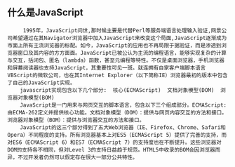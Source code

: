 ## 什么是JavaScript

```
     1995年，JavaScript问世,那时候主要是代替Perl等服务端语言处理输入验证,网景公司希望通过在其Navigator浏览器中加入JavaScript来改变这个局面,JavaScript逐渐成为市面上所有主流浏览器的标配。如今，JavaScript的应用也不再局限于据验证，而是渗透到浏览器窗口及其内容的方方面面。JavaScript已被公认为主流的编程语言，能够实现复杂的计算与交互，括闭包、匿名（lambda）函数，甚至元编程等特性。不仅是桌面浏览器，手机浏览器和屏幕阅读器也支持JavaScript，其重要性可见一斑。就连拥有自家客户端脚本语言VBScript的微软公司，也在其Internet Explorer（以下简称IE）浏览器最初的版本中包含了自己的JavaScript实现。
    javascript实现包含以下几个部分:  核心(ECMAScript)  文档对象模型(DOM)  浏览器对象模型(BOM)
    JavaScript是一门用来与网页交互的脚本语言，包含以下三个组成部分。ECMAScript:由ECMA-262定义并提供核心功能。文档对象模型（DOM）：提供与网页内容交互的方法和接口。浏览器对象模型（BOM）：提供与浏览器交互的方法和接口。
    JavaScript的这三个部分得到了五大Web浏览器（IE、Firefox、Chrome、Safari和Opera）不同程度的支持。所有浏览器基本上对ES5（ECMAScript 5）提供了完善的支持，而对ES6（ECMAScript 6）和ES7（ECMAScript 7）的支持度也在不断提升。这些浏览器对DOM的支持各不相同，但对Level 3的支持日益趋于规范。HTML5中收录的BOM会因浏览器而异，不过开发者仍然可以假定存在很大一部分公共特性。
```

### <script> 元素

```
将JavaScript插入HTML的主要方法是使用 <script> 元素。这个元素是由网景公司创造出来，并最早在Netscape Navigator 2中实现的。后来，这个元素被正式加入到HTML规范。 <script> 元素有下列8个属性:
     1.async ：可选。表示应该立即开始下载脚本，但不能阻止其他页面动作，比如下载资源或等待其他脚本加载。只对外部脚本文件有效。
     2.charset ：可选。使用 src 属性指定的代码字符集。这个属性很少使用，因为大多数浏览器不在乎它的值。
     3.crossorigin ：可选。配置相关请求的CORS（跨源资源共享）设置。默认不使用CORS。crossorigin="anonymous" 配置文件请求不必设置凭据标志。crossorigin="use-credentials" 设置凭据标志，意味着出站请求会包含凭据。
	4.defer ：可选。表示在文档解析和显示完成后再执行脚本是没有问题的。只对外部脚本文件有效。在IE7及更早的版本中，对行内脚本也可以指定这个属性。
	5.integrity ：可选。允许比对接收到的资源和指定的加密签名以验证子资源完整性（SRI，Subresource Intergrity）。如果接收到的资源的签名与这个属性指定的签名不匹配，则页面会报错，脚本不会执行。这个属性可以用于确保内容分发网络（CDN，Content Delivery Network）不会提供恶意内容。
	6.language ：废弃。最初用于表示代码块中的脚本语言（如 "JavaScript" 、 "JavaScript1.2" 或 "VBScript" ）。大多数浏览器都会忽略这个属性，不应该再使用它。
	7.src ：可选。表示包含要执行的代码的外部文件。
	8.type ：可选。代替 language ，表示代码块中脚本语言的内容类型（也称MIME类型）。按照惯例，这个值始终都是 "text/javascript" ，尽管 "text/javascript" 和 "text/ecmascript" 都已经废弃。
```



```
   JavaScript是通过<script>元素插入到HTML页面中的。这个元素可用于把JavaScript代码嵌入到HTML页面中，跟其他标记混合在一起，也可用于引入保存在外部文件中的JavaScript。
   本章的重点可以总结如下。要包含外部JavaScript文件，必须将src属性设置为要包含文件的URL。文件可以跟网页在同一台服务器上，也可以位于完全不同的域。所有<script>元素会依照它们在网页中出现的次序被解释。在不使用defer和async属性的情况下，包含在<script>元素中的代码必须严格按次序解释。对不推迟执行的脚本，浏览器必须解释完位于<script>元素中的代码，然后才能继续渲染页面的剩余部分。为此，通常应该把<script>元素放到页面末尾，介于主内容之后及</body>标签之前。
   可以使用defer属性把脚本推迟到文档渲染完毕后再执行。推迟的脚本总是按照它们被列出的次序执行。可以使用async属性表示脚本不需要等待其他脚本，同时也不阻塞文档渲染，即异步加载。异步脚本不能保证按照它们在页面中出现的次序执行。
   通过使用<noscript>元素，可以指定在浏览器不支持脚本时显示的内容。如果浏览器支持并启用脚本，则<noscript>元素中的任何内容都不会被渲染。
```

```
	JavaScript的核心语言特性在ECMA-262中以伪语言ECMAScript的形式来定义。ECMAScript包含所有基本语法、操作符、数据类型和对象，能完成基本的计算任务，但没有提供获得输入和产生输出的机制。理解ECMAScript及其复杂的细节是完全理解浏览器中JavaScript的关键。
	下面总结一下ECMAScript中的基本元素。ECMAScript中的基本数据类型包括Undefined、Null、Boolean、Number、String和Symbol。与其他语言不同，ECMAScript不区分整数和浮点值，只有Number一种数值数据类型。Object是一种复杂数据类型，它是这门语言中所有对象的基类。严格模式为这门语言中某些容易出错的部分施加了限制。
	ECMAScript提供了C语言和类C语言中常见的很多基本操作符，包括数学操作符、布尔操作符、关系操作符、相等操作符和赋值操作符等。这门语言中的流控制语句大多是从其他语言中借鉴而来的，比如if语句、for语句和switch语句等。			ECMAScript中的函数与其他语言中的函数不一样。不需要指定函数的返回值，因为任何函数可以在任何时候返回任何值。不指定返回值的函数实际上会返回特殊值undefined。
```

### 区分大小写：

```
首先要知道的是，ECMAScript中一切都区分大小写。无论是变量、函数名还是操作符，都区分大小写。换句话说，变量test和变量Test是两个不同的变量。类似地，typeof不能作为函数名，因为它是一个关键字（后面会介绍）。但Typeof是一个完全有效的函数名。
```

### 标识符：

```
  	所谓标识符，就是变量、函数、属性或函数参数的名称。标识符可以由一或多个下列字符组成：第一个字符必须是一个字母、下划线（_）或美元符号（$）；剩下的其他字符可以是字母、下划线、美元符号或数字。
注意关键字、保留字、true、false和null不能作为标识符。
```

### 注释：

```
单行注释：块注释以一个斜杠和一个星号（/*）开头，以它们的反向组合（*/）结尾
多行注释：/*这是多行注释*/
```

### 严格模式：

```
	严格模式是一种不同的JavaScript解析和执行模型，ECMAScript 3的一些不规范写法在这种模式下会被处理，对于不安全的活动将抛出错误。要对整个脚本启用严格模式，在脚本开头加上这一行："usestrict"; 
	所有现代浏览器都支持严格模式。
```

### 语句：

```
ECMAScript中的语句以分号结尾。省略分号意味着由解析器确定语句在哪里结尾
	if之类的控制语句只在执行多条语句时要求必须有代码块。不过，最佳实践是始终在控制语句中使用代码块，即使要执行的只有一条语句
	在控制语句中使用代码块可以让内容更清晰，在需要修改代码时也可以减少出错的可能性。
```

### 变量：

```
	每个变量只不过是一个用于保存任意值的命名占位符。有3个关键字可以声明变量：var、const和let。其中，var在ECMAScript的所有版本中都可以使用，而const和let只能在ECMAScript 6及更晚的版本中使用。
	
var关键字：
	要定义变量，可以使用var操作符（注意var是一个关键字），后跟变量名（即标识符，如前所述）：varmessage;
	var声明作用域：使用var操作符定义的变量会成为包含它的函数的局部变量。比如，使用var在一个函数内部定义一个变量，就意味着该变量将在函数退出时被销毁
	在严格模式下，如果像这样给未声明的变量赋值，则会导致抛出ReferenceError。
	 var声明提升：使用var时，下面的代码不会报错。这是因为使用这个关键字声明的变量会自动提升到函数作用域顶部
	---------------------------------------------------------------
let声明：
	let跟var的作用差不多，但有着非常重要的区别。最明显的区别是，let声明的范围是块作用域，而var声明的范围是函数作用域。let也不允许同一个块作用域中出现冗余声明。这样会导致报错
对声明冗余报错不会因混用let和var而受影响。这两个关键字声明的并不是不同类型的变量，它们只是指出变量在相关作用域如何存在。
====================================================
	暂时性死区let与var的另一个重要的区别，就是let声明的变量不会在作用域中被提升。
====================================================
	全局声明与var关键字不同，使用let在全局作用域中声明的变量不会成为window对象的属性（var声明的变量则会）。
	let声明仍然是在全局作用域中发生的，相应变量会在页面的生命周期内存续。
	
	 条件声明在使用var声明变量时，由于声明会被提升，JavaScript引擎会自动将多余的声明在作用域顶部合并为一个声明。因为let的作用域是块，所以不可能检查前面是否已经使用let声明过同名变量，同时也就不可能在没有声明的情况下声明它。
	 使用try/catch语句或typeof操作符也不能解决，因为条件块中let声明的作用域仅限于该块。
------------------------------------------------------------------	 
	 for循环中的let声明在let出现之前，for循环定义的迭代变量会渗透到循环体外部
------------------------------------------------------------------ 
	 const声明：
	 const的行为与let基本相同，唯一一个重要的区别是用它声明变量时必须同时初始化变量，且尝试修改const声明的变量会导致运行时错误。
	 const声明的限制只适用于它指向的变量的引用。换句话说，如果const变量引用的是一个对象，那么修改这个对象内部的属性并不违反const的限制。
	 即使JavaScript引擎会为for循环中的let声明分别创建独立的变量实例，而且const变量跟let变量很相似，也不能用const来声明迭代变量（因为迭代变量会自增）

总结：1. 不使用var有了let和const，大多数开发者会发现自己不再需要var了。限制自己只使用let和const有助于提升代码质量，因为变量有了明确的作用域、声明位置，以及不变的值。2. const优先，let次之使用const声明可以让浏览器运行时强制保持变量不变，也可以让静态代码分析工具提前发现不合法的赋值操作。因此，很多开发者认为应该优先使用const来声明变量，只在提前知道未来会有修改时，再使用let。这样可以让开发者更有信心地推断某些变量的值永远不会变，同时也能迅速发现因意外赋值导致的非预期行为。
```

## 数据类型：

```
ECMAScript有6种简单数据类型（也称为原始类型）
	Undefined、Null、Boolean、Number、String和Symbol。Symbol（符号）是ECMAScript 6新增的。
	还有一种复杂数据类型叫Object（对象）。Object是一种无序名值对的集合。因为在ECMAScript中不能定义自己的数据类型，所有值都可以用
```

### typeof操作符：

```
	因为ECMAScript的类型系统是松散的，所以需要一种手段来确定任意变量的数据类型。typeof操作符就是为此而生的。对一个值使用typeof操作符会返回下列字符串之一
	"undefined"表示值未定义；"boolean"表示值为布尔值；"string"表示值为字符串；"number"表示值为数值；"object"表示值为对象（而不是函数）或null；"function"表示值为函数；"symbol"表示值为符号。
	注意typeof在某些情况下返回的结果可能会让人费解，但技术上讲还是正确的。比如，调用typeofnull返回的是"object"。这是因为特殊值null被认为是一个对空对象的引用。
	函数在ECMAScript中被认为是对象，并不代表一种数据类型。可是，函数也有自己特殊的属性。为此，就有必要通过typeof操作符来区分函数和其他对象。
```

### 操作符：

```
	描述了一组可用于操作数据值的操作符，包括数学操作符（如加、减）、位操作符、关系操作符和相等操作符等。
	一元操作符只操作一个值的操作符叫一元操作符（unary operator）。一元操作符是ECMAScript中最简单的操作符。
	递增/递减操作符递增和递减操作符直接照搬自C语言，但有两个版本：前缀版和后缀版。顾名思义，前缀版就是位于要操作的变量前头，后缀版就是位于要操作的变量后头。前缀递增操作符会给数值加1，把两个加号（++）放到变量前头即可
	================================
	一元加和减一元加和减操作符对大多数开发者来说并不陌生，它们在ECMAScript中跟在高中数学中的用途一样。一元加由一个加号（+）表示，放在变量前头，对数值没有任何影响：如果将一元减应用到非数值，则会执行与使用Number()转型函数一样的类型转换：布尔值false和true转换为0和1，字符串根据特殊规则进行解析，对象会调用它们的valueOf()和/或toString()方法以得到可以转换的值。
```

### if语句：

```
		这里的条件（condition）可以是任何表达式，并且求值结果不一定是布尔值。ECMAScript会自动调用Boolean()函数将这个表达式的值转换为布尔值。如果条件求值为true，则执行语句statement1；如果条件求值为false，则执行语句statement2。这里的语句可能是一行代码，也可能是一个代码块（即包含在一对花括号中的多行代码）。
```

### do-while语句：

```
do-while语句是一种后测试循环语句，即循环体中的代码执行后才会对退出条件进行求值。换句话说，循环体内的代码至少执行一次。
```

### while语句：

```
	while语句是一种先测试：循环语句，即先检测退出条件，再执行循环体内的代码。因此，while循环体内的代码有可能不会执行。
```

### for语句：

```
	for语句也是先测试语句，只不过增加了进入循环之前的初始化代码，以及循环执行后要执行的表达式
```

### for-in语句：

```
	for-in语句是一种严格的迭代语句，用于枚举对象中的非符号键属性			ECMAScript中对象的属性是无序的，因此for-in语句不能保证返回对象属性的顺序。换句话说，所有可枚举的属性都会返回一次，但返回的顺序可能会因浏览器而异。如果for-in循环要迭代的变量是null或undefined，则不执行循环体。
```

### for-of语句：

```
for-of语句是一种严格的迭代语句，用于遍历可迭代对象的元素
for-of循环会按照可迭代对象的next()方法产生值的顺序迭代元素。关于可迭代对象
```

### 标签语句：

```
	标签语句用于给语句加标签，语法如下：label:statement下面是一个例子：start:for(leti=0;i<count;i++){console.log(i);}在这个例子中，start是一个标签，可以在后面通过break或continue语句引用。标签语句的典型应用场景是嵌套循环。
```

### break和continue语句：

```
	break和continue语句为执行循环代码提供了更严格的控制手段。其中，break语句用于立即退出循环，强制执行循环后的下一条语句。而continue语句也用于立即退出循环，但会再次从循环顶部开始执行。
	outermost标签标识的是第一个for语句。正常情况下，每个循环执行10次，意味着num++语句会执行100次，而循环结束时console.log的结果应该是100。但是，break语句带来了一个变数，即要退出到的标签。添加标签不仅让break退出（使用变量j的）内部循环，也会退出（使用变量i）的外部循环。当执行到i和j都等于5时，循环停止执行，此时num的值是55。continue语句也可以使用标签
	
	组合使用标签语句和break、continue能实现复杂的逻辑，但也容易出错。注意标签要使用描述性强的文本，而嵌套也不要太深。
```

### with语句：

```
	ith语句的用途是将代码作用域设置为特定的对象，其语法是：with(expression)statement;使用with语句的主要场景是针对一个对象反复操作，这时候将代码作用域设置为该对象能提供便利
	with语句用于连接location对象。这意味着在这个语句内部，每个变量首先会被认为是一个局部变量。如果没有找到该局部变量，则会搜索location对象，看它是否有一个同名的属性。如果有，则该变量会被求值为location对象的属性。
	
	严格模式不允许使用with语句，否则会抛出错误。
```

### switch语句：

```
	switch语句是与if语句紧密相关的一种流控制语句，从其他语言借鉴而来。ECMAScript中switch语句跟C语言中switch语句的语法非常相似
	switch(expression){casevalue1:statementbreak;casevalue2:statementbreak;casevalue3:statementbreak;casevalue4:statementbreak;default:statement}
	
	为避免不必要的条件判断，最好给每个条件后面都加上break语句。如果确实需要连续匹配几个条件，那么推荐写个注释表明是故意忽略了break
```

### 函数：

```
	函数对任何语言来说都是核心组件，因为它们可以封装语句，然后在任何地方、任何时间执行。ECMAScript中的函数使用function关键字声明，后跟一组参数，然后是函数体。
	
	基本语法：functionfunctionName(arg0,arg1,...,argN){statements}
	
	可以通过函数名来调用函数，要传给函数的参数放在括号里（如果有多个参数，则用逗号隔开）。
	ECMAScript中的函数不需要指定是否返回值。任何函数在任何时间都可以使用return语句来返回函数的值，用法是后跟要返回的值。
	要注意的是，只要碰到return语句，函数就会立即停止执行并退出。因此，return语句后面的代码不会被执行。
	
	严格模式对函数也有一些限制：函数不能以eval或arguments作为名称；函数的参数不能叫eval或arguments；两个函数的参数不能叫同一个名称。如果违反上述规则，则会导致语法错误，代码也不会执行。
```

### 小结：

```
	JavaScript的核心语言特性在ECMA-262中以伪语言ECMAScript的形式来定义。ECMAScript包含所有基本语法、操作符、数据类型和对象，能完成基本的计算任务，但没有提供获得输入和产生输出的机制。理解ECMAScript及其复杂的细节是完全理解浏览器中JavaScript的关键。下面总结一下ECMAScript中的基本元素。ECMAScript中的基本数据类型包括Undefined、Null、Boolean、Number、String和Symbol。
	与其他语言不同，ECMAScript不区分整数和浮点值，只有Number一种数值数据类型。Object是一种复杂数据类型，它是这门语言中所有对象的基类。严格模式为这门语言中某些容易出错的部分施加了限制。ECMAScript提供了C语言和类C语言中常见的很多基本操作符，包括数学操作符、布尔操作符、关系操作符、相等操作符和赋值操作符等。这门语言中的流控制语句大多是从其他语言中借鉴而来的，比如if语句、for语句和switch语句等。ECMAScript中的函数与其他语言中的函数不一样。不需要指定函数的返回值，因为任何函数可以在任何时候返回任何值。不指定返回值的函数实际上会返回特殊值undefined。
```

## 变量、作用域与内存：

### 原始值与引用值：

```
	变量可以包含两种不同类型的数据：原始值和引用值。原始值（primitive value）就是最简单的数据，引用值（referencevalue）则是由多个值构成的对象。
	引用值是保存在内存中的对象。与其他语言不同，JavaScript不允许直接访问内存位置，因此也就不能直接操作对象所在的内存空间。
	只有引用值可以动态添加后面可以使用的属性。
	原始类型的初始化可以只使用原始字面量形式。如果使用的是new关键字，则JavaScript会创建一个Object类型的实例，但其行为类似原始值。
```

### 复制值：

```
	把引用值从一个变量赋给另一个变量时，存储在变量中的值也会被复制到新变量所在的位置。操作完成后，两个变量实际上指向同一个对象，因此一个对象上面的变化会在另一个对象上反映出来
```

### 传递参数：

```
	ECMAScript中所有函数的参数都是按值传递的。这意味着函数外的值会被复制到函数内部的参数中，就像从一个变量复制到另一个变量一样。
	ECMAScript中函数的参数就是局部变量。
```

### 确定类型：

```
	typeof操作符最适合用来判断一个变量是否为原始类型。更确切地说，它是判断一个变量是否为字符串、数值、布尔值或undefined的最好方式。如果值是对象或null，那么typeof返回"object"，
	-------------------------------------------------------------------------------------------------
	typeof虽然对原始值很有用，但它对引用值的用处不大。我们通常不关心一个值是不是对象，而是想知道它是什么类型的对象。为了解决这个问题，ECMAScript提供了instanceof操作符
				result=variableinstanceofconstructor
-------------------------------------------------------------------------------------
	typeof操作符在用于检测函数时也会返回"function"。当在Safari（直到Safari 5）和Chrome（直到Chrome 7）中用于检测正则表达式时，由于实现细节的原因，typeof也会返回"function"。ECMA-262规定，任何实现内部[[Call]]方法的对象都应该在typeof检测时返回"function"。因为上述浏览器中的正则表达式实现了这个方法，所以typeof对正则表达式也返回"function"。在IE和Firefox中，typeof对正则表达式返回"object"。
```

### 执行上下文与作用域：

```
	执行上下文（以下简称“上下文”）的概念在JavaScript中是颇为重要的。变量或函数的上下文决定了它们可以访问哪些数据，以及它们的行为。每个上下文都有一个关联的变量对象（variable object）
	每个上下文都有一个关联的变量对象（variable object），而这个上下文中定义的所有变量和函数都存在于这个对象上。虽然无法通过代码访问变量对象，但后台处理数据会用到它。
	上下文中的代码在执行的时候，会创建变量对象的一个作用域链（scope chain）。这个作用域链决定了各级上下文中的代码在访问变量和函数时的顺序。
	代码正在执行的上下文的变量对象始终位于作用域链的最前端。如果上下文是函数，则其活动对象（activationobject）用作变量对象。
	函数changeColor()的作用域链包含两个对象：一个是它自己的变量对象（就是定义arguments对象的那个），另一个是全局上下文的变量对象。这个函数内部之所以能够访问变量color，就是因为可以在作用域链中找到它。
	函数参数被认为是当前上下文中的变量，因此也跟上下文中的其他变量遵循相同的访问规则。
```

## 第5章基本引用类型

```
理解对象:引用值或对象是某个特定引用类型的实例，在ECMASscipt中，引用类型是吧数据和功能组织到一起的结构，经常被人错误的称作为“类”。引用类型虽然有点像类，但跟类并不是一个概念。
```

### Date：

```
	第一点要创建日期对象，就使用new操作符来调用Date构造函数，
	第二点在不给Date构造函数传参数的情况下，创建的对象将保存当前日期和时间。
	Date.parse()方法接收一个表示日期的字符串参数，尝试将这个字符串转换为表示该日期的毫秒数。
	Date.parse()应该支持的日期格式，填充了第3版遗留的空白。所有实现都必须支持下列日期格式
	注意：ISO 8601扩展格式“YYYY-MM-DDTHH:mm:ss.sssZ”，如2019-05-23T00:00:00（只适用于兼容ES5的实现）。
	如果传给Date.parse()的字符串并不表示日期，则该方法会返回NaN。如果直接把表示日期的字符串传给Date构造函数，那么Date会在后台调用Date.parse()。
	
	继承的方法：
	Date类型的toLocaleString()方法返回与浏览器运行的本地环境一致的日期和时间。
```

### 日期格式化方法：

```
Date类型有几个专门用于格式化日期的方法，它们都会返回字符串:
toDateString()显示日期中的周几、月、日、年（格式特定于实现）；
toTimeString()显示日期中的时、分、秒和时区（格式特定于实现）；
toLocaleDateString()显示日期中的周几、月、日、年（格式特定于实现和地区）；
toLocaleTimeString()显示日期中的时、分、秒（格式特定于实现）；
toUTCString()显示完整的UTC日期（格式特定于实现）。
------------------------
还有一个方法叫toGMTString()，这个方法跟toUTCString()是一样的，目的是为了向后兼容。不过，规范建议新代码使用toUTCString()。
```

#### 获取日期对象的方法

   -    getFullYear()	从 Date 对象以四位数字返回年份。
        - getMonth()	从 Date 对象返回月份 (0 ~ 11)。
        - getDate()	从 Date 对象返回一个月中的某一天 (1 ~ 31)。
        - getDay()	从 Date 对象返回一周中的某一天 (0 ~ 6)。 
        - getHours()	返回 Date 对象的小时 (0 ~ 23)。
        - getMinutes()	返回 Date 对象的分钟 (0 ~ 59)。
        - getSeconds()	返回 Date 对象的秒数 (0 ~ 59)。 
        - getMilliseconds()	返回 Date 对象的毫秒(0 ~ 999)。 煤勒赛啃滋
        - getTime()	 返回 1970 年 1 月 1 日 至今的毫秒数。

​     

#### 设置日期对象的方法

   - setFullYear()	设置 Date 对象中的年份（四位数字）。
   - setMonth()	设置 Date 对象中月份 (0 ~ 11)。
   - setDate()	设置 Date 对象中月的某一天 (1 ~ 31)。
   - setHours()	设置 Date 对象中的小时 (0 ~ 23)。
   - setMinutes()	设置 Date 对象中的分钟 (0 ~ 59)。
   - setSeconds()	设置 Date 对象中的秒钟 (0 ~ 59)。
   - setMilliseconds()	设置 Date 对象中的毫秒 (0 ~ 999)。
   - setTime() 方法以毫秒设置 Date 对象。

#### 日期对象转换为字符串的方法

   - toLocaleString()	   据本地时间格式，把 Date 对象转换为字符串。
   - toString()	          把 Date 对象转换为字符串。

#### 定时器 

```
setInterval()  //间歇调用；就是每隔一段时间调用一次-间隙性计时器
   // 按照指定的周期（以毫秒计）来调用函数或计算表达式。方法会不停地调用函数，直到 clearInterval() 被调用或窗口被关闭。

    setTimeout()   //延迟调用；指定的时间后调用一次，只调用一次   在指定的毫秒数后调用函数或计算表达式。一次性计时器    
    
    清除计时器的方法
        clearInterval("要清除的定时器名")
        clearTimeout("要清除的定时器名")

    语法：setInterval(code,millisec,lang)     
		 setTimeout(code,millisec,lang)
   code	    //必需。要调用的函数或要执行的代码串。
   millisec	//必须。周期性执行或调用 code 之间的时间间隔，以毫秒计。
   lang	    //可选。 JScript | VBScript | JavaScript
```



## 正则：

#### -- 基本概念

- 字符串匹配，查询，替换的一种模式，外表风骚，内功强大。
- 表达式的结构
- 正则表达式结构/修饰符` 比如 `/\d{12}/g`
- g 全局匹配 global  hello world
- i 忽略大小写 ignore

### -- 正则的创建方法

字面量方式 

```
var rep = /^1[34578]\d{9}$/
```

构造函数形式

```
 var rep = new RegExp("表达式","修饰符")
 //比如下面匹配一个手机号
 var rep = new RegExp("^1[34578]\d{9}$");
```

JS 字符串中可以使用正则表达式的三个函数

```js
 string.replace("正则表达式","要替换的对象")
 string.match("正则表达式")
 string.search("正则表达式")
```

test方法（用来验证）

```js
  var rep = /正则表达式/g
  rep.test(要验证的字符串); //结构返回true或者false
```

exec方法（用来验证）

```js
var rep = /正则表达式/g
rep.test(要验证的字符串) //结构返回true或false
```

常用的元字符：

```js
 [abc] //匹配方框号中的任意一个字符
            [^abc] //除了abc以外的所有的字符
            [0-9] //匹配0-9之间数字
            [a-z] //匹配所有的大写字母
            [0-9a-zA-Z] //匹配大小写字母和数字
            [A-z] //匹配所有的大小写字母  [A-Za-z]
            (红色|蓝色|绿色)  //匹配红色，蓝色绿色
            [\u4e00-\u9fa5] //中文汉字
             
            .  //匹配任意字符
            \w //匹配任意字母数字下划线 或 [A-Za-z0-9_]
            \W //匹配非字母数字下划线
            \d //匹配所有数字  [0-9]
            \D //匹配非数字
            \s //匹配空格字符
            \S //匹配非空格字符
```

常用的(写好的)

```js
   1.只能是中文 长度为2-7位
		 /^([\u4e00-\u9fa5]){2,7}$/
        2.长度为8到18位的小写大写字母或数字或下划线 【重要】
            /^[a-zA-Z0-9_]{8,18}$/
        3.正确的邮箱格式 【重要】
            /^\w+@[a-z0-9]{2,5}\.(com|cn|net|org)$/
            /^[A-z0-9_-]+@[a-z0-9]{2,5}\.[a-z]{2,3}$/
        4.正确的手机号【重要】
            /^1(3|4|5|7|8)\d{9}$/
        5.正确的身份证号:
            /^\d{15}|\d{17}([0-9]|x)/
            /^[1-9][0-9]{16}[0-9x]$/
        6.正确的qq号
            /[1-9][0-9]{4,}/
        7.正确的电话号码格式 【重要】
            /^0[0-9]{2}-[0-9]{8}|0[0-9]{3}-[0-9]{7}$/
            
        8. 过滤空白 /\s+/g
        9. 过滤首尾空格  str.trim()
        10. 匹配任意8-18之间的大小写字母数字构成的密码
            /^(?=.*[a-z])(?=.*[A-Z])(?=.*\d)[a-zA-Z\d]{8,18}$/
```

## 第6章集合引用类型

### 本章内容

```
##### 对象

##### 数组与定型数组

##### Map、WeakMap、Set以及WeakSet类型
```

### Object

```js
	显式地创建Object的实例有两种方式。第一种是使用new操作符和Object构造函数
letperson=newObject();
person.name="Nicholas";
person.age=29;
	另一种方式是使用对象字面量（object literal）表示法:
letperson={name:"Nicholas",age:29};数值属性会自动转换为字符串。
	对象字面量表示法来定义一个只有默认属性和方法的对象，只要使用一对大括号，中间留空就行了：
    letperson={};//与newObject()相同person.name="Nicholas";person.age=29;

总结：
	虽然使用哪种方式创建Object实例都可以，但实际上开发者更倾向于使用对象字面量表示法。这是因为对象字面量代码更少，看起来也更有封装所有相关数据的感觉。
```

 new操作符

```js
let person = new Object(); 
person.name = "Nicholas"; 
person.age = 29;
```

### Array

```
	数组一般是由中括号包裹，元素之间使用逗号分隔，数组的长度也就是数组中元素的个数使用length获取，数组中具有索引下标，它们是
  从0开始的，通过对应的索引下标可以取到元素中对应的值。
  数组中的元素可以是js中任意数据类型的值
  当数组对象指定长度时，我们也可以存储多余这个长度的元素
```

数组的创建方式：

```js
1. 使用字面量的方式创建  
 var arr = [10,20.30,true,"Hello",new Date(),function(){},[12,12,34],Math.random(),null,undefined]
 2. 使用new关键字来创建一个对象   
  var arr = new Array(12,34,"hello")                           var arr = new Array(5);
```

```js
 数组定义的两种方式
     var  arr = [1,2,3];
     var  arr1 = new Array(1,2,3);

数组的属性：length 设置或返回数组中元素的数目；
max-最大的  min-最小的  average-平均  sort-排序(从左往右-从小到大) 
#### 访问数组
  - 数组名[下标]
  - 关于下标： 下标从0开始，到arr.length-1
  - 读取数组中的元素  console.log(arr[下标])
  - 修改数组中的元素  arr[下标] = 'xxxx';
#### 数组的属性 length
长度  返回数组中元素的个数   - 具体有几个元素
max-最大的  min-最小的  average-平均  sort-排序(从左往右-从小到大) 
```

```js
数组的遍历:
-----for    
for (var i = 0; i < arr.length; i++) 
     {
       console.log(arr[i]) 
     }

-----for/in   
 for(var i in arr)
       { 
          console.log(arr[i]) 
       
       }
```

```js
   向数组中添加和删除的方法：
    
    push()向数组的末尾添加一个或更多元素，并返回新的数组长度。
    unshift()向数组的开头添加一个或更多元素，并返回新的长度
    shift()删除并返回数组的第一个元素。  //无参数    
    pop()删除数组的最后一个元素并返回删除的元素。 // 无参数
    splice()从数组中添加或删除元素 或者替换元素
           参数1： 下标    
           参数2： 数量
           参数3...4...5 添加的元素
           // 返回的是删除的元素---数组
    注意：添加和删除的方法，改变了原数组的长度和元素
    
    
concat()拼接一个或多个数组;返回拼接后的数组    
join()根据指定的分隔符（seperator）进行切割，返回一个字符串,参数缺省以逗号作为分隔符 (数组连接成字符串)
slice()选取数组的的一部分，并返回一个新数组 获取数组中部分元素并返回：  不会影响原数组(截取)

  // 以上三个方法不会影响原数组


与索引相关的方法： 
indexOf()匹配要查找的元素在数组中第一次出现的索引位置 ,array.indexOf(item,start)
lastIndexOf()  匹配要查找的元素在数组中最后一次出现的索引位置 
   注意：以上两个方法去查找元素，如果找不到，返回-1
   //  第二个参数默认省略, 如果有，下标
includes()  包含 数组中是否包含某个值   true   false

//不会影响原数组
reverse() 反转数组的元素顺序 ; 改变了原数组的顺序  (原来的数组发生变化)
sort()//排序 ---  影响原数组   默认升序


1. instanceof   arr instanceof Array
2. isArray()    Array.isArray(arr)   //// 如果是数组返回结果是true ,否则false 

```

基本排序算法其核心思想是指对一组数据按照一定的顺序重新排列。
    重新排列时用到的技术是一组嵌套的for循环。其中外循环会遍历数组的每一项，内循环则用于比较元素。

这些算法非常逼真的模拟了人类在现实生活中对数据的排序，例如纸牌玩家在处理手中的纸牌时对纸牌进行排序，
或者教师按照字母顺序或者分数对试卷进行排序。

#####  冒泡排序：

最慢的排序算法之一，也是最容易实现的排序算法

数组值会像气泡一样从数组的一端漂浮到另一端。假设正在将一组数字按照升序排列，较大的值会浮动到数组的右侧，而较小的值 则会浮动到数组的左侧。

原因是因为算法会多次在数组中移动，比较相邻的数据，当左侧值大于右侧值时它们进行互换。

#####  选择排序算法 

​      选择排序从数组的开头开始，将第一个元素和其他元素进行比较。
​      检查完所有元素后，最小的元素会被放到数组的第一个位置，然后算法会从第二个位置继续。这个过程一直进行，
​      当进行到数组的倒数第二个位置时所有的数组便完成了排序。

## 第8章对象、类与面向对象编程

本章内容:

```
1理解对象
2理解对象创建过程
3理解继承
4理解类
```

### 理解对象

```
	举个栗子，比如一台笔记本电脑，我们将它视为一个对象无非是为了能够更加抽象地描述它，这在编程的过程中很重要，来看看它有哪些需要抽象出来的特性吧~
    在生活中大家应该很熟悉，当你在买一台新的笔记本电脑时，主要考虑的是什么？———笔记本电脑的屏幕大小、屏幕形状、机身总重量、硬盘空间、CPU频率、操作系统……这些都是“笔记本电脑”这个对象所固有的一些性能或制造的参数，这些可以标识出这台笔记本电脑是否受到顾客的欢迎。
    但是，对于现实世界中的一台洗衣机，要考虑的特性就完全不是上面的那些参数和特性了，更多的是会去关注它的容积、耗电量、噪音大小等。还有，对于一架航天飞机，它要考虑的特性会更多，对于一支钢笔，一把伞，针对它们要考虑的就会相对要少一些……从这些例子来看，世间万物的复杂程度不同，我们对它们的关心方面就不同，相应地从它们这些具体事物中抽象出的对象也会各有差别。
```

### 创建对象：

```js
	虽然使用Object构造函数或对象字面量可以方便地创建对象，但这些方式也有明显不足：创建具有同样接口的多个对象需要重复编写很多代码。
	
1、 new 操作符 + Object 创建对象
var person = new Object();
    person.name = "lisi";
    person.age = 21;
    person.family = ["lida","lier","wangwu"];
    person.say = function(){
        alert(this.name);
    }

2、字面式创建对象
var person ={
        name: "lisi",
        age: 21,
        family: ["lida","lier","wangwu"],
        say: function(){
            alert(this.name);
        }
    };

3、工厂模式
function createPerson(name,age,family) {
    var o = new Object();
    o.name = name;
    o.age = age;
    o.family = family;
    o.say = function(){
        alert(this.name);
    }
    return o;
}

var person1 =  createPerson("lisi",21,["lida","lier","wangwu"]);   //instanceof无法判断它是谁的实例，只能判断他是对象，构造函数都可以判断出
var person2 =  createPerson("wangwu",18,["lida","lier","lisi"]);
console.log(person1 instanceof Object);                           //true

4、构造函数模式
function Person(name,age,family) {
    this.name = name;
    this.age = age;
    this.family = family;
    this.say = function(){
        alert(this.name);
    }
}
var person1 = new Person("lisi",21,["lida","lier","wangwu"]);
var person2 = new Person("lisi",21,["lida","lier","lisi"]);
console.log(person1 instanceof Object); //true
console.log(person1 instanceof Person); //true
console.log(person2 instanceof Object); //true
console.log(person2 instanceof Person); //true
console.log(person1.constructor);      //constructor 属性返回对创建此对象的数组、函数的引用

5、原型模式
function Person() {
}

Person.prototype.name = "lisi";
Person.prototype.age = 21;
Person.prototype.family = ["lida","lier","wangwu"];
Person.prototype.say = function(){
    alert(this.name);
};
console.log(Person.prototype);   //Object{name: 'lisi', age: 21, family: Array[3]}

var person1 = new Person();        //创建一个实例person1
console.log(person1.name);        //lisi

var person2 = new Person();        //创建实例person2
person2.name = "wangwu";
person2.family = ["lida","lier","lisi"];
console.log(person2);            //Person {name: "wangwu", family: Array[3]}
// console.log(person2.prototype.name);         //报错
console.log(person2.age);              //21

6、混合模式（构造函数模式+原型模式）
function Person(name,age,family){
    this.name = name;
    this.age = age;
    this.family = family;
}

Person.prototype = {
    constructor: Person,  //每个函数都有prototype属性，指向该函数原型对象，原型对象都有constructor属性，这是一个指向prototype属性所在函数的指针
    say: function(){
        alert(this.name);
    }
}

var person1 = new Person("lisi",21,["lida","lier","wangwu"]);
console.log(person1);
var person2 = new Person("wangwu",21,["lida","lier","lisi"]);
console.log(person2);
```

### 继承

```
　一、原型链继承
　重点：让新实例的原型等于父类的实例。
　　　　特点：1、实例可继承的属性有：实例的构造函数的属性，父类构造函数属性，父类原型的属性。（新实例不会继承父类实例的属性！）
　　　　缺点：1、新实例无法向父类构造函数传参。
　　　　　　　2、继承单一。
　　　　　　　3、所有新实例都会共享父类实例的属性。（原型上的属性是共享的，一个实例修改了原型属性，另一个实例的原型属性也会被修改！）
　　　　　　　
　二、借用构造函数继承　
　　重点：用.call()和.apply()将父类构造函数引入子类函数（在子类函数中做了父类函数的自执行（复制））
　　　　特点：1、只继承了父类构造函数的属性，没有继承父类原型的属性。
　　　　　　　2、解决了原型链继承缺点1、2、3。
　　　　　　　3、可以继承多个构造函数属性（call多个）。
　　　　　　　4、在子实例中可向父实例传参。
　　　　缺点：1、只能继承父类构造函数的属性。
　　　　　　　2、无法实现构造函数的复用。（每次用每次都要重新调用）
　　　　　　　3、每个新实例都有父类构造函数的副本，臃肿。
　　　　　　　
　三、组合继承（组合原型链继承和借用构造函数继承）（常用）
　重点：结合了两种模式的优点，传参和复用
　　　　特点：1、可以继承父类原型上的属性，可以传参，可复用。
　　　　　　　2、每个新实例引入的构造函数属性是私有的。
　　　　缺点：调用了两次父类构造函数（耗内存），子类的构造函数会代替原型上的那个父类构造函数。
　　　　
　四、原型式继承
　　重点：用一个函数包装一个对象，然后返回这个函数的调用，这个函数就变成了个可以随意增添属性的实例或对象。object.create()就是这个原理。
　　　　特点：类似于复制一个对象，用函数来包装。
　　　　缺点：1、所有实例都会继承原型上的属性。
　　　　　　　2、无法实现复用。（新实例属性都是后面添加的）
　　　　　　　
　五、寄生式继承
　　重点：就是给原型式继承外面套了个壳子。
　　　　优点：没有创建自定义类型，因为只是套了个壳子返回对象（这个），这个函数顺理成章就成了创建的新对象。
　　　　缺点：没用到原型，无法复用。
　
　六、寄生组合式继承（常用）
　寄生：在函数内返回对象然后调用
　　　　组合：1、函数的原型等于另一个实例。2、在函数中用apply或者call引入另一个构造函数，可传参　
　　　　　重点：修复了组合继承的问题

　　　　继承这些知识点与其说是对象的继承，更像是函数的功能用法，如何用函数做到复用，组合，这些和使用继承的思考是一样的。上述几个继承的方法都可以手动修复他们的缺点，但就是多了这个手动修复就变成了另一种继承模式。
　　　　这些继承模式的学习重点是学它们的思想，不然你会在coding书本上的例子的时候，会觉得明明可以直接继承为什么还要搞这么麻烦。就像原型式继承它用函数复制了内部对象的一个副本，这样不仅可以继承内部对象的属性，还能把函数（对象，来源内部对象的返回）随意调用，给它们添加属性，改个参数就可以改变原型对象，而这些新增的属性也不会相互影响。
```

### 类

```js
类声明:
定义类有2中方式，类声明和类表达式：
// 类声明
class Student {}
// 类表达式
const Student = class {}

为什么说它是语法糖
因为类实际上它是一个function，区别在于构造函数是函数作用域，类是块级作用域，类中的方法，都是定义在类的prototype上面，所以文章开头说它还是构造函数和原型的概念

类包含的属性和方法
类可以包含构造函数方法、实例方法、获取函数、设置函数和静态类方法，但这些都不是必需的。空的类定义照样有效。

类的构造函数
类的构造函数关键字是constructor，它同等于原型中的prototype.constructor。
如果没有写constructor函数，那么会默认有一个空的constructor函数。
```

### 5.2 作用域链

当查找变量的时候，会先从当前上下文的变量对象中查找，如果没有找到，就会从父级执行上下文的变量对象中查找，一直找到全局上下文的变量对象，也就是全局对象。这样由多个执行上下文的变量对象构成的链表就叫做作用域链。

函数有一个内部属性`[scope]`，当函数创建的时候，就会保存所有父变量对象到其中，你可以理解`[scope]`就是所有父变量对象的层级链。

```js
function foo() {
    function bar() {
        //更多代码
    }
}
```

函数创建时，各自的`[scope]`为：

```js
foo.[scope] = [
  globalContext.VO
];

bar.[scope] = [
    fooContext.AO,
    globalContext.VO
];
```

子作用域可以访问父作用域的变量，父作用域不能访问子作用域的变量（只能自下往上查找，不能自上往下查找）。

```js
function parent() {
    var a = 1;
    function child() {
        var b = 2;
        console.log(a); //可以访问到parent中的a
    }
    console.log(b);     //报错，因为访问不到child中的b
}
```

## 5.3 this

前面已经提到`javascript`采用的是静态作用域，但是`this`算是模仿了动态作用域，`this`是在执行阶段时确定的。

### 5.3.1 默认绑定

不带任何修饰的函数进行调用的，只能采用默认绑定，`this`指向全局。严格模式下不能将全局对象用于默认绑定，因此`this`会绑定到`undefined`。

```js
function foo () {
    console.log(this);	//window
    console.log(this.a);
}
var a = 12;
foo();  //12
```

```js
function a() {
    console.log('a', this);	//'a' window
}
function b() {
    a();
    console.log('b', this);	//'b' window
}
function c() {
    b();
    console.log('c', this);	//'c' window
}
c();
```

### 5.3.2 隐式绑定

对象内部包含一个指向函数的属性，并通过这个属性间接引用这个函数，从而把`this`间接（隐式）绑定到这个对象上。

+ 无论是直接在`obj`中定义还是再添加为引用属性，这个函数严格来说都不属于`obj`对象。

```js
function foo() {
    console.log(this);	//{a: 2, foo: ƒ}
    console.log(this.a);	//2
}

var obj = {
    a: 2,
    foo: foo
}
obj.foo();

var obj = {
    a: 2,
    foo: function() {
        console.log(this);	//{a: 2, foo: ƒ}
        console.log(this.a);	//2
    }
}
obj.foo();
```

+ 调用位置会使用`obj`上下文来引用函数，因此你可以说函数被调用时`obj`对象“拥有”或者“包含”函数引用。当`foo()`被调用时，它的前面确实加上了对`obj`的引用，当函数引用有上下文对象时，隐式绑定规则会把函数调用中的`this`绑定到这个上下文对象。因此调用`foo()`时`this`被绑定到`obj`，因此在函数中执行`this.a`和`obj.a`是一样的。
+ 对象属性引用链中只有上一层或者说最后一层在调用位置中起作用。

```js
function foo() {
    console.log(this.a);
}

var obj2 = {
    a: 1,
    foo: foo
}

var obj1 = {
    a: 2,
    obj2: obj2
}
obj1.obj2.foo();    //1

var obj3 = {
    a: 3,
    obj1: obj1
}
obj3.obj1.obj2.foo();	//1
```

### 5.3.3 显示绑定

`call`,`apply`,`bind`都属于显式绑定一类，显示绑定后`this`便无法再修改。

```js
function foo() {
    console.log(this);	//{a: 2}
    console.log(this.a);  //2
}
var obj = {
    a: 2
}
foo.call(obj);
```

### 5.3.4 new绑定

实例化一个新对象后，会将实例对象绑定到函数调用中的`this`上。

```js
function foo(a) {
    console.log(this);	//foo {}
    this.a = a;
    console.log(this.a);	//2
}
var bar = new foo(2);
console.log(bar.a); //2
console.log(a);	//Uncaught ReferenceError: a is not defined
```

### 5.3.5 箭头函数

`es6`新增的`()=>`箭头函数中，`this`在分析阶段时就确定了（跟函数中的`this`在执行阶段时确定相反），绑定的是父作用域中的`this`，指向永远不变。其实总结起来就两点：

+ 外层有函数：外层函数的`this`就是箭头函数的`this`。

```js
function ab() {
    var b = () => {
        console.log(this);
    };
    b();
}
ab();   //window，因为外层函数的this采用了默认绑定规则
```

```js
var obj = {
    a: 1,
    foo() {
        var fn = () => {
            console.log(this.a);
        };
        fn();
    }
}
obj.foo();  //1，外层函数的this采用了隐式绑定规则
```

外层没有函数：箭头函数的`this`就是`window`。

```js
var a = 123;
var obj = {
    a: 1,
    foo: () => {
        console.log(this.a);
    }
}
obj.foo();  //123
```

## 5.4 总结

到目前为止还不知道执行上下文的结构。接下来通过例子讲解。

``` js
var scope = "global scope";
function checkscope(){
    var scope = "local scope";
    function f(){
        return scope;
    }
    return f();
}
checkscope();
```

1. 全局上下文初始化。

```js
globalContext = {
    VO: [global],	//window是暴露出来的一个指向全局变量对象的属性
    Scope: [globalContext.VO],
    this: globalContext.VO
}
```

2. 初始化的同时，`checkscope`函数被创建，保存作用域链到函数的内部属性`[scope]`。

``` js
checkscope.[scope] = [
  globalContext.VO
];
```

3. 执行`checkscope`函数，创建`checkscope`函数执行上下文并初始化。

```js
checkscopeContext = {
    AO: {
        arguments: {
            length: 0
        },
        scope: undefined,
        f: reference to function f(){}
    },
    Scope: [AO, globalContext.VO],
    this: undefined
}
```

4. 执行`f`函数，创建`f`函数执行上下文并初始化。

```js
fContext = {
    AO: {
        arguments: {
            length: 0
        }
    },
    Scope: [AO, checkscopeContext.AO, globalContext.VO],
    this: undefined
}
```
